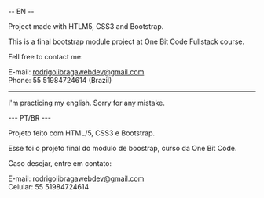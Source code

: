 -- EN --

Project made with HTLM5, CSS3 and Bootstrap.

This is a final bootstrap module project  at One Bit Code Fullstack course.

Fell free to contact me:

E-mail: rodrigolibragawebdev@gmail.com <br>
Phone: 55 51984724614 (Brazil)

----

I'm practicing my english. Sorry for any mistake.


--- PT/BR ---

Projeto feito com HTML/5, CSS3 e Bootstrap.

Esse foi o projeto final do módulo de boostrap, curso da One Bit Code.

Caso desejar, entre em contato:

E-mail: rodrigolibragawebdev@gmail.com <br>
Celular: 55 51984724614
